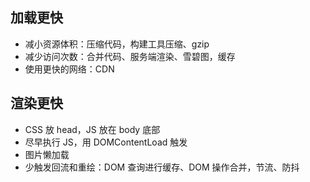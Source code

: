## 加载更快

- 减小资源体积：压缩代码，构建工具压缩、gzip
- 减少访问次数：合并代码、服务端渲染、雪碧图，缓存
- 使用更快的网络：CDN

## 渲染更快

- CSS 放 head，JS 放在 body 底部
- 尽早执行 JS，用 DOMContentLoad 触发
- 图片懒加载
- 少触发回流和重绘：DOM 查询进行缓存、DOM 操作合并，节流、防抖